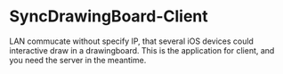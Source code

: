# SyncDrawingBoard-Client
LAN commucate without specify IP, that several iOS devices could interactive draw in a drawingboard. This is the application for client, and you need the server in the meantime.
